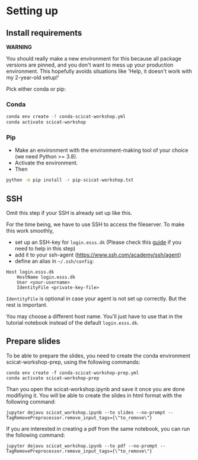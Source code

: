 # Setting up

## Install requirements

**WARNING**

You should really make a new environment for this because all package versions are
pinned, and you don't want to mess up your production environment.
This hopefully avoids situations like 'Help, it doesn't work with my 2-year-old setup!'

Pick either conda or pip:

### Conda

```sh
conda env create -f conda-scicat-workshop.yml
conda activate scicat-workshop
```

### Pip

- Make an environment with the environment-making tool of your choice (we need Python >= 3.8).
- Activate the environment.
- Then
```sh
python -m pip install -r pip-scicat-workshop.txt
```

## SSH

Omit this step if your SSH is already set up like this.

For the time being, we have to use SSH to access the fileserver.
To make this work smoothly,

- set up an SSH-key for `login.esss.dk` (Please check this [guide](https://linuxize.com/post/how-to-setup-passwordless-ssh-login/) if you need to help in this step)
- add it to your ssh-agent (https://www.ssh.com/academy/ssh/agent)
- define an alias in `~/.ssh/config`:

```
Host login.esss.dk
    HostName login.esss.dk
    User <your-username>
    IdentityFile <private-key-file>
```

`IdentityFile` is optional in case your agent is not set up correctly.
But the rest is important.

You may choose a different host name. You'll just have to use that in the tutorial
notebook instead of the default `login.esss.dk`.

## Prepare slides 
To be able to prepare the slides, you need to create the conda environment scicat-workshop-prep, using the following commands:
```
conda env create -f conda-scicat-workshop-prep.yml
conda activate scicat-workshop-prep
```
Than you open the scicat-workshop.ipynb and save it once you are done modifiying it.
You will be able to create the slides in html format with the following command:
```
jupyter dejavu scicat_workshop.ipynb --to slides --no-prompt --TagRemovePreprocessor.remove_input_tags={\"to_remove\"}
```
If you are interested in creating a pdf from the same notebook, you can run the following command:
```
jupyter dejavu scicat_workshop.ipynb --to pdf --no-prompt --TagRemovePreprocessor.remove_input_tags={\"to_remove\"}
```
